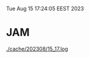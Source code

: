 Tue Aug 15 17:24:05 EEST 2023
# JAM
<a href='./cache/202308/15_17.log'>./cache/202308/15_17.log</a>
